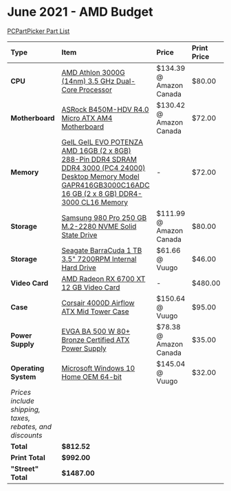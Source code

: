 # June 2021 - AMD Budget

[PCPartPicker Part List](https://ca.pcpartpicker.com/list/hNKKsL)

Type|Item|Price|Print Price|"Street" Price
:----|:----|:----|:----|:----
**CPU** | [AMD Athlon 3000G (14nm) 3.5 GHz Dual-Core Processor](https://ca.pcpartpicker.com/product/664BD3/amd-athlon-3000g-35-ghz-dual-core-processor-yd3000c6fhbox) | $134.39 @ Amazon Canada | $80.00 |-
**Motherboard** | [ASRock B450M-HDV R4.0 Micro ATX AM4 Motherboard](https://ca.pcpartpicker.com/product/RD97YJ/asrock-b450m-hdv-r40-micro-atx-am4-motherboard-b450m-hdv-r40) | $130.42 @ Amazon Canada | $72.00 |-
**Memory** | [GeIL GeIL EVO POTENZA AMD 16GB (2 x 8GB) 288-Pin DDR4 SDRAM DDR4 3000 (PC4 24000) Desktop Memory Model GAPR416GB3000C16ADC 16 GB (2 x 8 GB) DDR4-3000 CL16 Memory](https://ca.pcpartpicker.com/product/xnXYcf/geil-evo-potenza-16-gb-2-x-8-gb-ddr4-3000-memory-gapr416gb3000c16adc) |- | $72.00 |-
**Storage** | [Samsung 980 Pro 250 GB M.2-2280 NVME Solid State Drive](https://ca.pcpartpicker.com/product/MBVG3C/samsung-980-pro-250-gb-m2-2280-nvme-solid-state-drive-mz-v8p250bam) | $111.99 @ Amazon Canada | $80.00 |-
**Storage** | [Seagate BarraCuda 1 TB 3.5" 7200RPM Internal Hard Drive](https://ca.pcpartpicker.com/product/44Gj4D/seagate-barracuda-1tb-35-7200rpm-internal-hard-drive-st1000dm010) | $61.66 @ Vuugo | $46.00 |-
**Video Card** | [AMD Radeon RX 6700 XT 12 GB Video Card](https://ca.pcpartpicker.com/product/2ZWzK8/amd-radeon-rx-6700-xt-12-gb-video-card-100-438385) |- | $480.00 | $975.00
**Case** | [Corsair 4000D Airflow ATX Mid Tower Case](https://ca.pcpartpicker.com/product/bCYQzy/corsair-4000d-airflow-atx-mid-tower-case-cc-9011200-ww) | $150.64 @ Vuugo | $95.00 |-
**Power Supply** | [EVGA BA 500 W 80+ Bronze Certified ATX Power Supply](https://ca.pcpartpicker.com/product/RzQfrH/evga-ba-500-w-80-bronze-certified-atx-power-supply-100-ba-0500-k1) | $78.38 @ Amazon Canada | $35.00 |-
**Operating System** | [Microsoft Windows 10 Home OEM 64-bit](https://ca.pcpartpicker.com/product/wtgPxr/microsoft-os-kw900140) | $145.04 @ Vuugo | $32.00 |-
 | *Prices include shipping, taxes, rebates, and discounts* |
 | **Total** | **$812.52**
 | **Print Total** | **$992.00**
 | **"Street" Total** | **$1487.00**
